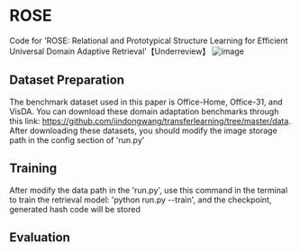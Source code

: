 # ROSE
Code for 'ROSE: Relational and Prototypical Structure Learning for Efficient Universal Domain Adaptive Retrieval'【Underreview】
![image](https://github.com/xinlong-yang/ROSE/assets/73691354/b65f9cdc-9f28-43ec-9732-592d94a004e9)


## Dataset Preparation
The benchmark dataset used in this paper is Office-Home, Office-31, and VisDA. You can download these domain adaptation benchmarks through this link: https://github.com/jindongwang/transferlearning/tree/master/data. After downloading these datasets, you should modify the image storage path in the config section of 'run.py'


## Training
After modify the data path in the 'run.py', use this command in the terminal to train the retrieval model: 'python run.py --train', and the checkpoint, generated hash code will be stored


## Evaluation
